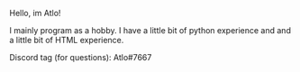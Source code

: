 Hello, im Atlo!


I mainly program as a hobby.
I have a little bit of python experience and and a little bit of HTML experience.

Discord tag (for questions): Atlo#7667
